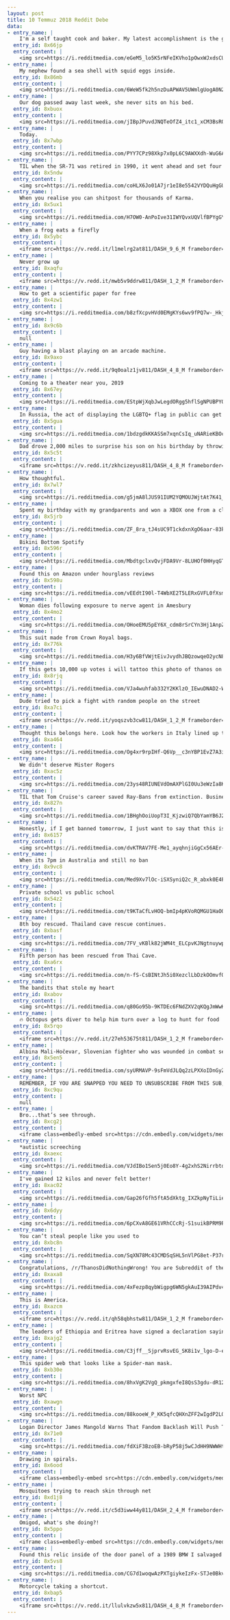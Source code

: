 ```yaml
---
layout: post
title: 10 Temmuz 2018 Reddit Debe
data:
- entry_name: |
    I'm a self taught cook and baker. My latest accomplishment is the galaxy donut.
  entry_id: 8x66jp
  entry_content: |
    <img src=https://i.redditmedia.com/eGeM5_lo5K5rNFeIKVho1pOwxWJxdsCUjGK9Dcj6sqE.jpg?s=3b24c30082351113eeddfe18e589fc09 frameborder=0>
- entry_name: |
    My nephew found a sea shell with squid eggs inside.
  entry_id: 8x86mb
  entry_content: |
    <img src=https://i.redditmedia.com/6WeW5fk2h5nzDuAPWAV5UWmlgUogA0N2lUfryJrJuFk.jpg?s=6cdd2cba3279f606de5ad0b23b4f271b frameborder=0>
- entry_name: |
    Our dog passed away last week, she never sits on his bed.
  entry_id: 8xbuox
  entry_content: |
    <img src=https://i.redditmedia.com/jIBpJPuvdJNQTeOfZ4_itc1_xCM3BsROMHTp_aXgFog.jpg?s=f4467fa1ed13b0fca0b369865475dbcd frameborder=0>
- entry_name: |
    Today.
  entry_id: 8x7wbp
  entry_content: |
    <img src=https://i.redditmedia.com/PYY7CPz98Xkp7x0pL6C9AWXXdh-WuG6A6vsV4GtHpy4.jpg?s=b172d316d753c1b8bbfa47eed3bf30c2 frameborder=0>
- entry_name: |
    TIL when the SR-71 was retired in 1990, it went ahead and set four new world speed records on its way to the museum.
  entry_id: 8x5ndw
  entry_content: |
    <img src=https://i.redditmedia.com/coHLX6Jo01A7jr1eI8e5542VYDQuHgGUrKuLK2Kh_-o.jpg?s=9ef2651621ee328f9e34affe96a30c53 frameborder=0>
- entry_name: |
    When you realise you can shitpost for thousands of Karma.
  entry_id: 8x5ux1
  entry_content: |
    <img src=https://i.redditmedia.com/H7OW0-AnPoIve31IWYQvxUQVlfBPYgGYkzJGaxDkBrc.jpg?s=1d9385e675bcce640b70443b93b5168c frameborder=0>
- entry_name: |
    When a frog eats a firefly
  entry_id: 8x5ybc
  entry_content: |
    <iframe src=https://v.redd.it/l1melrg2at811/DASH_9_6_M frameborder=0></iframe>
- entry_name: |
    Never grow up
  entry_id: 8xaqfu
  entry_content: |
    <iframe src=https://v.redd.it/mwb5v9ddrw811/DASH_1_2_M frameborder=0></iframe>
- entry_name: |
    How to get a scientific paper for free
  entry_id: 8x4zw1
  entry_content: |
    <img src=https://i.redditmedia.com/b8zfXcpvHVd0EMgKYs6wv9fPQ7w-_HkjNTR0cTvpJAo.jpg?s=59ebe94504cb7e053cd17abe90f8b7fb frameborder=0>
- entry_name: |
  entry_id: 8x9c6b
  entry_content: |
    null
- entry_name: |
    Guy having a blast playing on an arcade machine.
  entry_id: 8x9axo
  entry_content: |
    <iframe src=https://v.redd.it/9q0oalz1jv811/DASH_4_8_M frameborder=0></iframe>
- entry_name: |
    Coming to a theater near you, 2019
  entry_id: 8x67ey
  entry_content: |
    <img src=https://i.redditmedia.com/EStpWjXqbJwLegdORgg5hflSgNPUBPYQui0yQsK4h4M.jpg?s=1e588231e432583eec700cc0ea21ee35 frameborder=0>
- entry_name: |
    In Russia, the act of displaying the LGBTQ+ flag in public can get you arrested. So six activists from Latin America resorted to creativity: wearing uniforms from their countries' football teams, turning themselves into the flag and walking around Moscow with pride.
  entry_id: 8x5gua
  entry_content: |
    <img src=https://i.redditmedia.com/1bdzgdkKKASSm7xqnCsIq_uNARieKBOcqrMKelIQMok.jpg?s=89f281b9e6afaf9a26756d0ebaa670e2 frameborder=0>
- entry_name: |
    Dad drove 2,000 miles to surprise his son on his birthday by throwing him the first pitch.
  entry_id: 8x5c5t
  entry_content: |
    <iframe src=https://v.redd.it/zkhcizeyus811/DASH_4_8_M frameborder=0></iframe>
- entry_name: |
    How thoughtful.
  entry_id: 8x7wl7
  entry_content: |
    <img src=https://i.redditmedia.com/g5jmA8lJUS91IUM2YQMOUJWjtAt7K41__liLOn0eZDs.jpg?s=aac3037d5a7795c23468e883c624cd4d frameborder=0>
- entry_name: |
    Spent my birthday with my grandparents and won a XBOX one from a claw machine. Best $8 dollars spent.
  entry_id: 8x5jrb
  entry_content: |
    <img src=https://i.redditmedia.com/ZF_8ra_tJ4sUC9T1ckdxnXgO6aar-83kT1wa5X1pby0.jpg?s=68c19f3b63a82836e7e97cdf97d1ec71 frameborder=0>
- entry_name: |
    Bikini Bottom Spotify
  entry_id: 8x596r
  entry_content: |
    <img src=https://i.redditmedia.com/MbdtgclxvQvjFDA9Vr-8LUHOf0HHyqGTaHAnRrruF4w.jpg?s=2b628d96b58c3b1946a61bbaabd84d07 frameborder=0>
- entry_name: |
    Found this on Amazon under hourglass reviews
  entry_id: 8x598u
  entry_content: |
    <img src=https://i.redditmedia.com/vEEdtI90l-T4WbXE2T5LERxGVFL0fXsmKisNsU5PXgw.jpg?s=a5706f9bceec9801a9b303df82349a73 frameborder=0>
- entry_name: |
    Woman dies following exposure to nerve agent in Amesbury
  entry_id: 8x4mo2
  entry_content: |
    <img src=https://i.redditmedia.com/OHoeEMU5pEY6X_cdm8rSrCYn3Hj1AnpZvGOBCjlDb50.jpg?s=d058852aeacf776a85ded7e6af9a908e frameborder=0>
- entry_name: |
    This suit made from Crown Royal bags.
  entry_id: 8x776k
  entry_content: |
    <img src=https://i.redditmedia.com/H3y6BfVWjtEivJvydhJBQzowqeO2ycN87indkqOk-Us.jpg?s=6dc470bf486616ad80753dc797c54125 frameborder=0>
- entry_name: |
    If this gets 10,000 up votes i will tattoo this photo of thanos on my chest
  entry_id: 8x8rjq
  entry_content: |
    <img src=https://i.redditmedia.com/VJa4wuhfab332Y2KKlzO_IEwuDNAD2-Wclc7HUBNpU8.jpg?s=7bd7fabeccc47c7ab769a18e4dabc731 frameborder=0>
- entry_name: |
    Dude tried to pick a fight with random people on the street
  entry_id: 8xa7ci
  entry_content: |
    <iframe src=https://v.redd.it/yoqszvb3cw811/DASH_1_2_M frameborder=0></iframe>
- entry_name: |
    Thought this belongs here. Look how the workers in Italy lined up their helmets during a protest.
  entry_id: 8xa464
  entry_content: |
    <img src=https://i.redditmedia.com/Og4xr9rpIHf-Q6Vp__c3nYBP1EvZ7A3iDOFbY9hTenk.jpg?s=884c38658db3c18af2bc2e4cacc8b012 frameborder=0>
- entry_name: |
    We didn't deserve Mister Rogers
  entry_id: 8xac5z
  entry_content: |
    <img src=https://i.redditmedia.com/23ys48RIUNEVdOmAXPlGI0Uu3eWzIa8K4P98z9Rnqn8.jpg?s=05ddaf1b329622fcea6f5b9daf69d90e frameborder=0>
- entry_name: |
    TIL that Tom Cruise's career saved Ray-Bans from extinction. Business was tanking in the 70s, so Ray-Ban signed a product placement deal for 60 films. Risky Business, Top Gun, and Rain Man all had Cruise wearing Wayfarers and Aviators, and sales went through the roof.
  entry_id: 8x827n
  entry_content: |
    <img src=https://i.redditmedia.com/1BHghOoiUopT3I_KjzwiQ7QbYamYB6J2pTsmAwDcIfI.jpg?s=6e5c6ab448e01f036a7a274fa452335c frameborder=0>
- entry_name: |
    Honestly, if I get banned tomorrow, I just want to say that this is the best community I've ever attended and I love you guys! <3
  entry_id: 8x6157
  entry_content: |
    <img src=https://i.redditmedia.com/dvKTRAV7FE-Me1_ayqhnjiGgCx56AEr-1FQJ6Onk-cA.jpg?s=e19a3d2464b6c6d72c156426b2d60d5a frameborder=0>
- entry_name: |
    When its 7pm in Australia and still no ban
  entry_id: 8x9vc8
  entry_content: |
    <img src=https://i.redditmedia.com/Med9Xv7lOc-iSXSyniQ2c_R_abxk0E4FulQUB5H5JJU.png?s=8813394e55b48d4c2f7b3c648b6dbbb2 frameborder=0>
- entry_name: |
    Private school vs public school
  entry_id: 8x54z2
  entry_content: |
    <img src=https://i.redditmedia.com/t9KTaCfLvHOQ-bmIp4pKVoRQMGU1HaO0yevfKSQsYdc.png?s=9341bc410fa381e673b62ee8e954fb35 frameborder=0>
- entry_name: |
    8th boy rescued. Thailand cave rescue continues.
  entry_id: 8xbasf
  entry_content: |
    <img src=https://i.redditmedia.com/7FV_vKBlk82jWM4t_ELCpvKJNgtnuywpIQ5Nxq3PBaE.jpg?s=224a2ac3873cbbdd3ae2cc08b778fc23 frameborder=0>
- entry_name: |
    Fifth person has been rescued from Thai Cave.
  entry_id: 8xa6rx
  entry_content: |
    <img src=https://i.redditmedia.com/n-fS-CsBINtJh5i0XezclLbDzkOOmvfQV3tzkkAP8wo.jpg?s=1f881f48f3244baab7833ae505398357 frameborder=0>
- entry_name: |
    The bandits that stole my heart
  entry_id: 8xabov
  entry_content: |
    <img src=https://i.redditmedia.com/q80Go95b-9KTDEc6FNdZXV2qKQgJmWwKoB1g2_7x_Kc.jpg?s=27105bbf3b875d36011d4ca5f08f58d5 frameborder=0>
- entry_name: |
    🔥 Octopus gets diver to help him turn over a log to hunt for food
  entry_id: 8x5rqo
  entry_content: |
    <iframe src=https://v.redd.it/27eh53675t811/DASH_1_2_M frameborder=0></iframe>
- entry_name: |
    Albina Mali-Hočevar, Slovenian fighter who was wounded in combat several times in WWII, c.1945
  entry_id: 8x5en5
  entry_content: |
    <img src=https://i.redditmedia.com/syURMAVP-9sFmVdJLQq2zLPXXoIDnGyZgs5aeLDUD3E.jpg?s=4ecb83943002d2bf693e4879f3eeeddf frameborder=0>
- entry_name: |
    REMEMBER, IF YOU ARE SNAPPED YOU NEED TO UNSUBSCRIBE FROM THIS SUB, AND SUBSCRIBE TO R/INTHESOULSTONE
  entry_id: 8xc9qu
  entry_content: |
    null
- entry_name: |
    Bro...that’s see through.
  entry_id: 8xcg2j
  entry_content: |
    <iframe class=embedly-embed src=https://cdn.embedly.com/widgets/media.html?src=https%3A%2F%2Fgfycat.com%2Fifr%2FGreatAnyLadybird&url=https%3A%2F%2Fgfycat.com%2FGreatAnyLadybird&image=https%3A%2F%2Fthumbs.gfycat.com%2FGreatAnyLadybird-size_restricted.gif&key=522baf40bd3911e08d854040d3dc5c07&type=text%2Fhtml&schema=gfycat width=272 height=480 scrolling=no frameborder=0 allow=autoplay; fullscreen allowfullscreen></iframe>
- entry_name: |
    *autistic screeching
  entry_id: 8xaexc
  entry_content: |
    <img src=https://i.redditmedia.com/VJdIBo1Sen5j0Eo8Y-4g2xhS2NirrbtdB8rCqHqlzuQ.jpg?s=4b66b8187edcd4f0dc0e50a6db125c25 frameborder=0>
- entry_name: |
    I've gained 12 kilos and never felt better!
  entry_id: 8xac02
  entry_content: |
    <img src=https://i.redditmedia.com/Gap26fGfh5ftA5dXktg_IXZkpNyTiLie1sPbOaiN1gg.png?s=4b0a014acaf5c8a40881842df9ccaa96 frameborder=0>
- entry_name: |
  entry_id: 8x6dyy
  entry_content: |
    <img src=https://i.redditmedia.com/6pCXvA8GE61VRhCCcRj-S1suikBPRM9PuBxLGk-3S2o.jpg?s=ef3861910a3a2d5d8e5555fc618e327d frameborder=0>
- entry_name: |
    You can’t steal people like you used to
  entry_id: 8xbc8n
  entry_content: |
    <img src=https://i.redditmedia.com/SqXN78Mc43CMDSqSHL5nVlPG8et-P37r6hVwHB3dB8U.jpg?s=ac3ce7a6973d1a661065df21529311ce frameborder=0>
- entry_name: |
    Congratulations, /r/ThanosDidNothingWrong! You are Subreddit of the Day!
  entry_id: 8xaxa8
  entry_content: |
    <img src=https://i.redditmedia.com/4xFezp8qybWigpg6WN5gkAuI39AIPdv4jdHijFU4_ns.jpg?s=8598544207619a3020f808583e28b4c4 frameborder=0>
- entry_name: |
    This is America.
  entry_id: 8xazcm
  entry_content: |
    <iframe src=https://v.redd.it/qh58qbhstw811/DASH_1_2_M frameborder=0></iframe>
- entry_name: |
    The leaders of Ethiopia and Eritrea have signed a declaration saying that the state of war that existed between the two countries has come to an end
  entry_id: 8xajg2
  entry_content: |
    <img src=https://i.redditmedia.com/C3jff__SjprvRsvEG_SK8i1v_lgo-D-ehYJYwZkUJPg.jpg?s=00a79ca7c70e90b2308c3ae33e4dc8b3 frameborder=0>
- entry_name: |
    This spider web that looks like a Spider-man mask.
  entry_id: 8xb30e
  entry_content: |
    <img src=https://i.redditmedia.com/8hxVgK2VgQ_pkmgxfeI8QsS3gdu-dR12ZJ8Ha2mDGaw.jpg?s=1993febe3c61cc7181b7068612bec21a frameborder=0>
- entry_name: |
    Worst NPC
  entry_id: 8xawgn
  entry_content: |
    <img src=https://i.redditmedia.com/88kooeW_P_KK5qfcQHXnZFF2wIgdP2LOrmkn5eH0ZaM.jpg?s=1baaec3da09ed00cbc13c78e2d3bae95 frameborder=0>
- entry_name: |
    Logan Director James Mangold Warns That Fandom Backlash Will Push Talent Out of Genre Films
  entry_id: 8x71e0
  entry_content: |
    <img src=https://i.redditmedia.com/fdXiF3BzoEB-bRyP58j5wCJdHH9NWWHtHdp0iiEzzUk.jpg?s=8927b099f79e2fab1bde47889bc925ef frameborder=0>
- entry_name: |
    Drawing in spirals.
  entry_id: 8x6ood
  entry_content: |
    <iframe class=embedly-embed src=https://cdn.embedly.com/widgets/media.html?src=https%3A%2F%2Fgfycat.com%2Fifr%2FDearMildGrackle&url=https%3A%2F%2Fgfycat.com%2FDearMildGrackle&image=https%3A%2F%2Fthumbs.gfycat.com%2FDearMildGrackle-size_restricted.gif&key=522baf40bd3911e08d854040d3dc5c07&type=text%2Fhtml&schema=gfycat width=296 height=480 scrolling=no frameborder=0 allow=autoplay; fullscreen allowfullscreen></iframe>
- entry_name: |
    Mosquitoes trying to reach skin through net
  entry_id: 8xd1j8
  entry_content: |
    <iframe src=https://v.redd.it/c5d3iww44y811/DASH_2_4_M frameborder=0></iframe>
- entry_name: |
    Omigod, what's she doing?!
  entry_id: 8x5ppo
  entry_content: |
    <iframe class=embedly-embed src=https://cdn.embedly.com/widgets/media.html?src=https%3A%2F%2Fgfycat.com%2Fifr%2FAlarmedScarceBunny&url=https%3A%2F%2Fgfycat.com%2FAlarmedScarceBunny&image=https%3A%2F%2Fthumbs.gfycat.com%2FAlarmedScarceBunny-size_restricted.gif&key=522baf40bd3911e08d854040d3dc5c07&type=text%2Fhtml&schema=gfycat width=600 height=750 scrolling=no frameborder=0 allow=autoplay; fullscreen allowfullscreen></iframe>
- entry_name: |
    Found this relic inside of the door panel of a 1989 BMW I salvaged from a junk yard for parts... I won today!
  entry_id: 8x5vs8
  entry_content: |
    <img src=https://i.redditmedia.com/CG7d1woqwAzPXTgiykeIzFx-STJe0BkvLeTOsAAA-Tc.jpg?s=037c8ff943b9ce62dc7285b887091055 frameborder=0>
- entry_name: |
    Motorcycle taking a shortcut.
  entry_id: 8xbap5
  entry_content: |
    <iframe src=https://v.redd.it/llulvkzw5x811/DASH_4_8_M frameborder=0></iframe>
---
```

